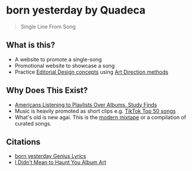 # born yesterday by Quadeca

> Single Line From Song

## What is this? 
* A website to promote a single-song
* Promotional website to showcase a song
* Practice [Editorial Design concepts](https://taiarts.com/en/blog/what-is-editorial-design/) using [Art Direction methods](https://alistapart.com/article/art-direction-and-design/)

## Why Does This Exist?
* [Americans Listening to Playlists Over Albums, Study Finds](https://time.com/4505600/playlists-albums-loop-music-business/)
* Music is heavily promoted as short clips e.g. [TikTok Top 50 songs](https://www.billboard.com/charts/tiktok-billboard-top-50/)
* What's old is new agai. This is the [modern mixtape](https://en.wikipedia.org/wiki/Mixtape) or a compilation of curated songs. 

## Citations
* [born yesterday Genius Lyrics](https://genius.com/Quadeca-born-yesterday-lyrics)
* [I Didn't Mean to Haunt You Album Art](https://m.media-amazon.com/images/I/918EBHGAlNL._UF1000,1000_QL80_.jpg)